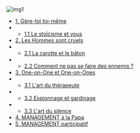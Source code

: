 

![img1](https://media.wired.com/photos/5932901ba312645844995d7e/master/w_2560%2Cc_limit/MadMen.jpg)

* [1. Gère-toi toi-même](#Section_1)
* * [1.1 Le stoïcisme et vous](#Section_11) 
* [2. Les Hommes sont cruels](#Section_2)  
* * [2.1 La carotte et le bâton](#Section_21) 
* * [2.2 Comment ne pas se faire des ennemis ?](#Section_22)
* [3. One-on-One et One-on-Ones](#Section_3)  
* * [3.1 L'art du thérapeute](#Section_31) 
* * [3.2 Espionnage et gardinage](#Section_32) 
* * [3.3 L'art  du silence](#Section_33)
* [4. MANAGEMENT à la Papa](#Section_4)
* [5. MANAGEMENT participatif](#Section_5) 
